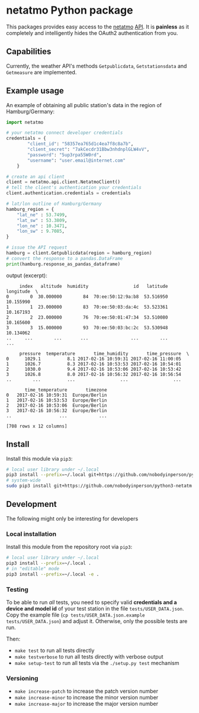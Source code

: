 # netatmo Python package

This packages provides easy access to the [netatmo](https://netatmo.com) [API](https://dev.netatmo.com).
It is **painless** as it completely and intelligently hides the OAuth2 authentication from you. 

## Capabilities

Currently, the weather API's methods `Getpublicdata`, `Getstationsdata` and `Getmeasure` are implemented.

## Example usage

An example of obtaining all public station's data in the region of Hamburg/Germany:

```python
import netatmo

# your netatmo connect developer credentials
credentials = {
        "client_id": "58357ea765d1c4ea7f8c8a7b",
        "client_secret": "7akCecdr31Bbw3nhdnplGLW4vV",
        "password": "5up3rpa55W0rd",
        "username": "user.email@internet.com"
    }

# create an api client
client = netatmo.api.client.NetatmoClient()
# tell the client's authentication your credentials
client.authentication.credentials = credentials

# lat/lon outline of Hamburg/Germany
hamburg_region = {
    "lat_ne" : 53.7499,
    "lat_sw" : 53.3809,
    "lon_ne" : 10.3471,
    "lon_sw" : 9.7085,
}

# issue the API request
hamburg = client.Getpublicdata(region = hamburg_region)
# convert the response to a pandas.DataFrame
print(hamburg.response_as_pandas_dataframe)
```

output (excerpt):

```
     index   altitude  humidity                 id   latitude  longitude  \
0        0  30.000000        84  70:ee:50:12:9a:b8  53.516950  10.155990   
1        1  23.000000        83  70:ee:50:03:da:4c  53.523361  10.167193   
2        2  23.000000        76  70:ee:50:01:47:34  53.510080  10.165600   
3        3  15.000000        93  70:ee:50:03:bc:2c  53.530948  10.134062    
..     ...        ...       ...                ...        ...        ...   

     pressure  temperature       time_humidity       time_pressure  \
0      1029.1          8.1 2017-02-16 10:59:31 2017-02-16 11:00:05   
1      1026.7          8.3 2017-02-16 10:53:53 2017-02-16 10:54:01   
2      1030.0          9.4 2017-02-16 10:53:06 2017-02-16 10:53:42   
3      1026.8          8.0 2017-02-16 10:56:32 2017-02-16 10:56:54   
..        ...          ...                 ...                 ...   

       time_temperature       timezone  
0   2017-02-16 10:59:31  Europe/Berlin  
1   2017-02-16 10:53:53  Europe/Berlin  
2   2017-02-16 10:53:06  Europe/Berlin  
3   2017-02-16 10:56:32  Europe/Berlin   
..                  ...            ...  

[708 rows x 12 columns]

```

## Install

Install this module via `pip3`:

```bash
# local user library under ~/.local
pip3 install --prefix=~/.local git+https://github.com/nobodyinperson/python3-netatmo
# system-wide
sudo pip3 install git+https://github.com/nobodyinperson/python3-netatm
```

## Development

The following might only be interesting for developers

### Local installation

Install this module from the repository root via `pip3`:

```bash
# local user library under ~/.local
pip3 install --prefix=~/.local .
# in "editable" mode
pip3 install --prefix=~/.local -e .
```

### Testing

To be able to run *all* tests, you need to specify valid **credentials and a device and model id** of your test station in the file `tests/USER_DATA.json`. Copy the example file (`cp tests/USER_DATA.json.example tests/USER_DATA.json`) and adjust it. Otherwise, only the possible tests are run.

Then:

- `make test` to run all tests directly
- `make testverbose` to run all tests directly with verbose output
- `make setup-test` to run all tests via the `./setup.py test` mechanism

### Versioning

- `make increase-patch` to increase the patch version number
- `make increase-minor` to increase the minor version number
- `make increase-major` to increase the major version number

